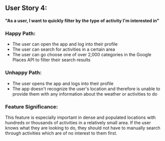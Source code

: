 <h2> User Story 4: </h2>

<h4> "As a user, I want to quickly filter by the type of activity I'm interested in" <h4>

<h3> Happy Path: </h3>
 <ul>
     <li> The user can open the app and log into their profile </li>
     <li> The user can search for activities in a certain area </li>
    <li>The user can go choose one of over 2,000 categories in the Google Places API to filter their search results </li>
</ul>
  
<h3> Unhappy Path: </h3>
<ul> 
  <li> The user opens the app and logs into their profile </li>
  <li> The app doesn't recognize the user's location and therefore is unable to provide them with any information about the weather or activities to do</li>
</ul>

<h3> Feature Significance: </h3>
This feature is especially important in dense and populated locations with hundreds or thousands of activities in a relatively small area. If the user knows what they are looking to do, they should not have to manually search through activities which are of no interest to them first.
